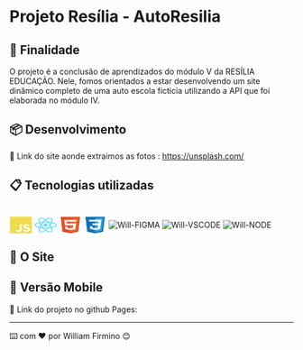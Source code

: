 

# Projeto Resília - AutoResilia


## 🚀 Finalidade

O projeto é a conclusão de aprendizados do módulo V da RESÍLIA EDUCAÇÃO. Nele, fomos orientados a estar desenvolvendo um site dinâmico completo de uma auto escola ficticia utilizando a API que foi elaborada no módulo IV.


## 📦 Desenvolvimento

📌 Link do site aonde extraimos as fotos : https://unsplash.com/

## 📋 Tecnologias utilizadas

<div style="display: inline_block"><br>
  
  <img align="center" alt="Will-Js" height="30" width="40" src="https://raw.githubusercontent.com/devicons/devicon/master/icons/javascript/javascript-plain.svg">
  <img align="center" alt="Will-React" height="30" width="40" src="https://raw.githubusercontent.com/devicons/devicon/master/icons/react/react-original.svg">
  <img align="center" alt="Will-HTML" height="30" width="40" src="https://raw.githubusercontent.com/devicons/devicon/master/icons/html5/html5-original.svg">
  <img align="center" alt="Will-CSS" height="30" width="40" src="https://raw.githubusercontent.com/devicons/devicon/master/icons/css3/css3-original.svg">
  <img align="center" alt="Will-FIGMA" height="30" width="40" src="https://cdn.jsdelivr.net/gh/devicons/devicon/icons/figma/figma-original.svg">
  <img align="center" alt="Will-VSCODE" height="30" width="40" src="https://cdn.jsdelivr.net/gh/devicons/devicon/icons/vscode/vscode-original.svg">
  <img align="center" alt="Will-NODE" height="30" width="40" src="https://cdn.jsdelivr.net/gh/devicons/devicon/icons/nodejs/nodejs-original.svg">
</div>


## 📄 O Site

## 📄 Versão Mobile

📌 Link do projeto no github Pages:

---
⌨️ com ❤️ por William Firmino 😊
